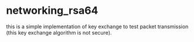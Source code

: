 # networking_rsa64
this is a simple implementation of key exchange to test packet transmission (this key exchange algorithm is not secure).
